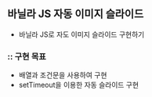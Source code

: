 ## 바닐라 JS 자동 이미지 슬라이드

- 바닐라 JS로 자도 이미지 슬라이드 구현하기

### :: 구현 목표

- 배열과 조건문을 사용하여 구현
- setTimeout을 이용한 자동 슬라이드 구현
